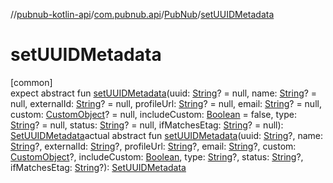 //[pubnub-kotlin-api](../../../index.md)/[com.pubnub.api](../index.md)/[PubNub](index.md)/[setUUIDMetadata](set-u-u-i-d-metadata.md)

# setUUIDMetadata

[common]\
expect abstract fun [setUUIDMetadata](set-u-u-i-d-metadata.md)(uuid: [String](https://kotlinlang.org/api/latest/jvm/stdlib/kotlin-stdlib/kotlin/-string/index.html)? = null, name: [String](https://kotlinlang.org/api/latest/jvm/stdlib/kotlin-stdlib/kotlin/-string/index.html)? = null, externalId: [String](https://kotlinlang.org/api/latest/jvm/stdlib/kotlin-stdlib/kotlin/-string/index.html)? = null, profileUrl: [String](https://kotlinlang.org/api/latest/jvm/stdlib/kotlin-stdlib/kotlin/-string/index.html)? = null, email: [String](https://kotlinlang.org/api/latest/jvm/stdlib/kotlin-stdlib/kotlin/-string/index.html)? = null, custom: [CustomObject](../../com.pubnub.kmp/-custom-object/index.md)? = null, includeCustom: [Boolean](https://kotlinlang.org/api/latest/jvm/stdlib/kotlin-stdlib/kotlin/-boolean/index.html) = false, type: [String](https://kotlinlang.org/api/latest/jvm/stdlib/kotlin-stdlib/kotlin/-string/index.html)? = null, status: [String](https://kotlinlang.org/api/latest/jvm/stdlib/kotlin-stdlib/kotlin/-string/index.html)? = null, ifMatchesEtag: [String](https://kotlinlang.org/api/latest/jvm/stdlib/kotlin-stdlib/kotlin/-string/index.html)? = null): [SetUUIDMetadata](../../com.pubnub.api.endpoints.objects.uuid/-set-u-u-i-d-metadata/index.md)actual abstract fun [setUUIDMetadata](set-u-u-i-d-metadata.md)(uuid: [String](https://kotlinlang.org/api/latest/jvm/stdlib/kotlin-stdlib/kotlin/-string/index.html)?, name: [String](https://kotlinlang.org/api/latest/jvm/stdlib/kotlin-stdlib/kotlin/-string/index.html)?, externalId: [String](https://kotlinlang.org/api/latest/jvm/stdlib/kotlin-stdlib/kotlin/-string/index.html)?, profileUrl: [String](https://kotlinlang.org/api/latest/jvm/stdlib/kotlin-stdlib/kotlin/-string/index.html)?, email: [String](https://kotlinlang.org/api/latest/jvm/stdlib/kotlin-stdlib/kotlin/-string/index.html)?, custom: [CustomObject](../../com.pubnub.kmp/-custom-object/index.md)?, includeCustom: [Boolean](https://kotlinlang.org/api/latest/jvm/stdlib/kotlin-stdlib/kotlin/-boolean/index.html), type: [String](https://kotlinlang.org/api/latest/jvm/stdlib/kotlin-stdlib/kotlin/-string/index.html)?, status: [String](https://kotlinlang.org/api/latest/jvm/stdlib/kotlin-stdlib/kotlin/-string/index.html)?, ifMatchesEtag: [String](https://kotlinlang.org/api/latest/jvm/stdlib/kotlin-stdlib/kotlin/-string/index.html)?): [SetUUIDMetadata](../../com.pubnub.api.endpoints.objects.uuid/-set-u-u-i-d-metadata/index.md)
